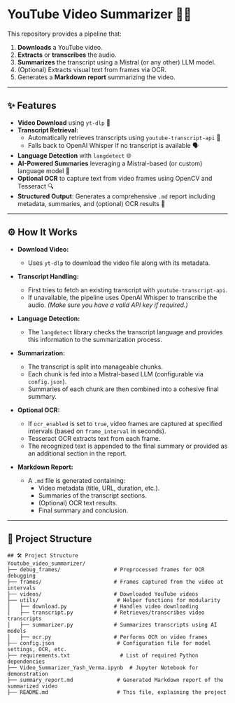 # YouTube Video Summarizer 🎥📝

This repository provides a pipeline that:
1. **Downloads** a YouTube video.
2. **Extracts** or **transcribes** the audio.
3. **Summarizes** the transcript using a Mistral (or any other) LLM model.
4. (Optional) Extracts visual text from frames via OCR.
5. Generates a **Markdown report** summarizing the video.

---

## ✨ Features

- **Video Download** using `yt-dlp` 🚀
- **Transcript Retrieval**:
  - Automatically retrieves transcripts using `youtube-transcript-api` 🎤
  - Falls back to OpenAI Whisper if no transcript is available 🗣️
- **Language Detection** with `langdetect` 🌐
- **AI-Powered Summaries** leveraging a Mistral-based (or custom) language model 🤖
- **Optional OCR** to capture text from video frames using OpenCV and Tesseract 🔍
- **Structured Output**: Generates a comprehensive `.md` report including metadata, summaries, and (optional) OCR results 📄

---

## ⚙️ How It Works

- **Download Video:**
  - Uses `yt-dlp` to download the video file along with its metadata.

- **Transcript Handling:**
  - First tries to fetch an existing transcript with `youtube-transcript-api`.
  - If unavailable, the pipeline uses OpenAI Whisper to transcribe the audio. *(Make sure you have a valid API key if required.)*

- **Language Detection:**
  - The `langdetect` library checks the transcript language and provides this information to the summarization process.

- **Summarization:**
  - The transcript is split into manageable chunks.
  - Each chunk is fed into a Mistral-based LLM (configurable via `config.json`).
  - Summaries of each chunk are then combined into a cohesive final summary.

- **Optional OCR:**
  - If `ocr_enabled` is set to `true`, video frames are captured at specified intervals (based on `frame_interval` in seconds).
  - Tesseract OCR extracts text from each frame.
  - The recognized text is appended to the final summary or provided as an additional section in the report.

- **Markdown Report:**
  - A `.md` file is generated containing:
    - Video metadata (title, URL, duration, etc.).
    - Summaries of the transcript sections.
    - (Optional) OCR text results.
    - Final summary and conclusion.

---

## 📂 Project Structure

```plaintext
## 🛠️ Project Structure
Youtube_video_summarizer/
├── debug_frames/                 # Preprocessed frames for OCR debugging
├── frames/                       # Frames captured from the video at intervals
├── videos/                       # Downloaded YouTube videos
├── utils/                         # Helper functions for modularity
│   ├── download.py               # Handles video downloading
│   ├── transcript.py             # Retrieves/transcribes video transcripts
│   ├── summarizer.py             # Summarizes transcripts using AI models
│   ├── ocr.py                    # Performs OCR on video frames
├── config.json                    # Configuration file for model settings, OCR, etc.
├── requirements.txt                # List of required Python dependencies
├── Video_Summarizer_Yash_Verma.ipynb  # Jupyter Notebook for demonstration
├── summary_report.md              # Generated Markdown report of the summarized video
├── README.md                      # This file, explaining the project

